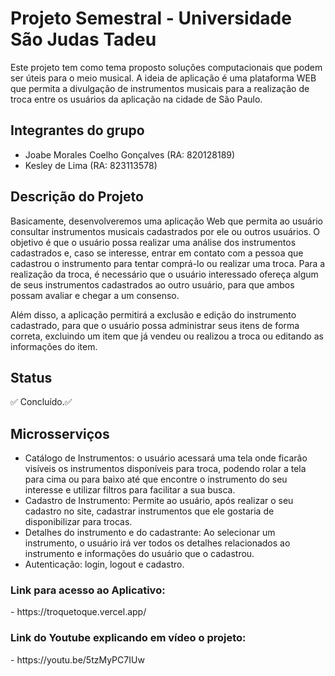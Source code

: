 # Projeto Semestral - Universidade São Judas Tadeu

Este projeto tem como tema proposto soluções computacionais que podem ser úteis para o meio musical. A ideia de aplicação é uma plataforma WEB que permita a divulgação de instrumentos musicais para a realização de troca entre os usuários da aplicação na cidade de São Paulo.

## Integrantes do grupo

- Joabe Morales Coelho Gonçalves (RA: 820128189)
- Kesley de Lima (RA: 823113578)

## Descrição do Projeto

Basicamente, desenvolveremos uma aplicação Web que permita ao usuário consultar instrumentos musicais cadastrados por ele ou outros usuários. O objetivo é que o usuário possa realizar uma análise dos instrumentos cadastrados e, caso se interesse, entrar em contato com a pessoa que cadastrou o instrumento para tentar comprá-lo ou realizar uma troca. Para a realização da troca, é necessário que o usuário interessado ofereça algum de seus instrumentos cadastrados ao outro usuário, para que ambos possam avaliar e chegar a um consenso.

Além disso, a aplicação permitirá a exclusão e edição do instrumento cadastrado, para que o usuário possa administrar seus itens de forma correta, excluindo um item que já vendeu ou realizou a troca ou editando as informações do item.

## Status

✅ Concluído.✅

## Microsserviços

- Catálogo de Instrumentos: o usuário acessará uma tela onde ficarão visíveis os instrumentos disponíveis para troca, podendo rolar a tela para cima ou para baixo até que encontre o instrumento do seu interesse e utilizar filtros para facilitar a sua busca. 
- Cadastro de Instrumento: Permite ao usuário, após realizar o seu cadastro no site, cadastrar instrumentos que ele gostaria de disponibilizar para trocas.
- Detalhes do instrumento e do cadastrante: Ao selecionar um instrumento, o usuário irá ver todos os detalhes relacionados ao instrumento e informações do usuário que o cadastrou.
- Autenticação: login, logout e cadastro.

<h3>Link para acesso ao Aplicativo:</h3>
- https://troquetoque.vercel.app/
<h3>Link do Youtube explicando em vídeo o projeto:</h3>
- https://youtu.be/5tzMyPC7IUw
